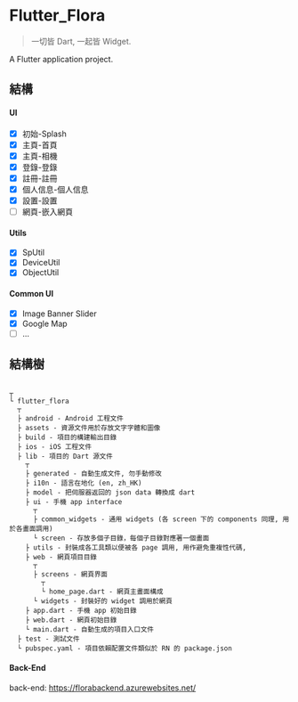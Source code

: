 # Flutter_Flora

> 一切皆 Dart, 一起皆 Widget.

A Flutter application project.

## 結構

#### UI

- [x] 初始-Splash
- [x] 主頁-首頁
- [x] 主頁-相機
- [x] 登錄-登錄
- [x] 註冊-註冊
- [x] 個人信息-個人信息
- [x] 設置-設置
- [ ]  網頁-嵌入網頁

#### Utils

- [x] SpUtil
- [x] DeviceUtil
- [x] ObjectUtil

#### Common UI

- [x] Image Banner Slider
- [x] Google Map
- [ ]  ...

## 結構樹

```

┬
└ flutter_flora
  ┬
  ├ android - Android 工程文件
  ├ assets - 資源文件用於存放文字字體和圖像
  ├ build - 項目的構建輸出目錄
  ├ ios - iOS 工程文件
  ├ lib - 項目的 Dart 源文件
    ┬
    ├ generated - 自動生成文件, 勿手動修改
    ├ i10n - 語言在地化 (en, zh_HK)
    ├ model - 把伺服器返回的 json data 轉換成 dart
    ├ ui - 手機 app interface
      ┬
      ├ common_widgets - 通用 widgets (各 screen 下的 components 同理, 用於各畫面調用)
      └ screen - 存放多個子目錄，每個子目錄對應著一個畫面
    ├ utils - 封裝成各工具類以便被各 page 調用, 用作避免重複性代碼,
    ├ web - 網頁項目目錄
      ┬
      ├ screens - 網頁界面
        ┬
        └ home_page.dart - 網頁主畫面構成
      └ widgets - 封裝好的 widget 調用於網頁
    ├ app.dart - 手機 app 初始目錄
    ├ web.dart - 網頁初始目錄
    └ main.dart - 自動生成的項目入口文件
  ├ test - 測試文件
  └ pubspec.yaml - 項目依賴配置文件類似於 RN 的 package.json

```

#### Back-End

back-end: https://florabackend.azurewebsites.net/

